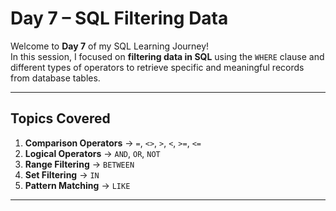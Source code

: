 #  Day 7 – SQL Filtering Data

Welcome to **Day 7** of my SQL Learning Journey!  
In this session, I focused on **filtering data in SQL** using the `WHERE` clause and different types of operators to retrieve specific and meaningful records from database tables.

---

##  Topics Covered

1. **Comparison Operators** → `=`, `<>`, `>`, `<`, `>=`, `<=`  
2. **Logical Operators** → `AND`, `OR`, `NOT`  
3. **Range Filtering** → `BETWEEN`  
4. **Set Filtering** → `IN`  
5. **Pattern Matching** → `LIKE`

---


